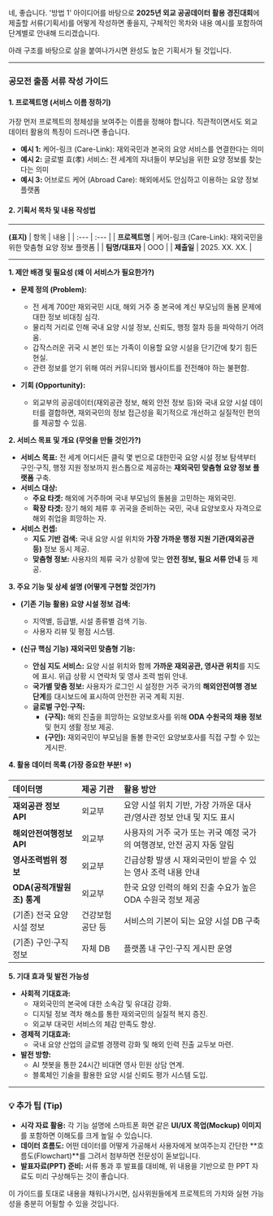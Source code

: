네, 좋습니다. '방법 1' 아이디어를 바탕으로 **2025년 외교 공공데이터 활용 경진대회**에 제출할 서류(기획서)를 어떻게 작성하면 좋을지, 구체적인 목차와 내용 예시를 포함하여 단계별로 안내해 드리겠습니다.

아래 구조를 바탕으로 살을 붙여나가시면 완성도 높은 기획서가 될 것입니다.

---

### **공모전 출품 서류 작성 가이드**

#### **1. 프로젝트명 (서비스 이름 정하기)**

가장 먼저 프로젝트의 정체성을 보여주는 이름을 정해야 합니다. 직관적이면서도 외교 데이터 활용의 특징이 드러나면 좋습니다.

* **예시 1:** 케어-링크 (Care-Link): 재외국민과 본국의 요양 서비스를 연결한다는 의미
* **예시 2:** 글로벌 효(孝) 서비스: 전 세계의 자녀들이 부모님을 위한 요양 정보를 찾는다는 의미
* **예시 3:** 어브로드 케어 (Abroad Care): 해외에서도 안심하고 이용하는 요양 정보 플랫폼

#### **2. 기획서 목차 및 내용 작성법**

---

**(표지)**
| 항목 | 내용 |
| :--- | :--- |
| **프로젝트명** | 케어-링크 (Care-Link): 재외국민을 위한 맞춤형 요양 정보 플랫폼 |
| **팀명/대표자** | OOO |
| **제출일** | 2025. XX. XX. |

---

**1. 제안 배경 및 필요성 (왜 이 서비스가 필요한가?)**

* **문제 정의 (Problem):**
    * 전 세계 700만 재외국민 시대, 해외 거주 중 본국에 계신 부모님의 돌봄 문제에 대한 정보 비대칭 심각.
    * 물리적 거리로 인해 국내 요양 시설 정보, 신뢰도, 행정 절차 등을 파악하기 어려움.
    * 갑작스러운 귀국 시 본인 또는 가족이 이용할 요양 시설을 단기간에 찾기 힘든 현실.
    * 관련 정보를 얻기 위해 여러 커뮤니티와 웹사이트를 전전해야 하는 불편함.

* **기회 (Opportunity):**
    * 외교부의 공공데이터(재외공관 정보, 해외 안전 정보 등)와 국내 요양 시설 데이터를 결합하면, 재외국민의 정보 접근성을 획기적으로 개선하고 실질적인 편의를 제공할 수 있음.

**2. 서비스 목표 및 개요 (무엇을 만들 것인가?)**

* **서비스 목표:** 전 세계 어디서든 클릭 몇 번으로 대한민국 요양 시설 정보 탐색부터 구인·구직, 행정 지원 정보까지 원스톱으로 제공하는 **재외국민 맞춤형 요양 정보 플랫폼** 구축.
* **서비스 대상:**
    * **주요 타겟:** 해외에 거주하며 국내 부모님의 돌봄을 고민하는 재외국민.
    * **확장 타겟:** 장기 해외 체류 후 귀국을 준비하는 국민, 국내 요양보호사 자격으로 해외 취업을 희망하는 자.
* **서비스 컨셉:**
    * **지도 기반 검색:** 국내 요양 시설 위치와 **가장 가까운 행정 지원 기관(재외공관 등)** 정보 동시 제공.
    * **맞춤형 정보:** 사용자의 체류 국가 상황에 맞는 **안전 정보, 필요 서류 안내** 등 제공.

**3. 주요 기능 및 상세 설명 (어떻게 구현할 것인가?)**

* **(기존 기능 활용)** **요양 시설 정보 검색:**
    * 지역별, 등급별, 시설 종류별 검색 기능.
    * 사용자 리뷰 및 평점 시스템.

* **(신규 핵심 기능)** **재외국민 맞춤형 기능:**
    * **안심 지도 서비스:** 요양 시설 위치와 함께 **가까운 재외공관, 영사관 위치**를 지도에 표시. 위급 상황 시 연락처 및 영사 조력 범위 안내.
    * **국가별 맞춤 정보:** 사용자가 로그인 시 설정한 거주 국가의 **해외안전여행 경보 단계**를 대시보드에 표시하여 안전한 귀국 계획 지원.
    * **글로벌 구인·구직:**
        * **(구직):** 해외 진출을 희망하는 요양보호사를 위해 **ODA 수원국의 채용 정보** 및 현지 생활 정보 제공.
        * **(구인):** 재외국민이 부모님을 돌볼 한국인 요양보호사를 직접 구할 수 있는 게시판.

**4. 활용 데이터 목록 (가장 중요한 부분! ⭐)**

| 데이터명 | 제공 기관 | 활용 방안 |
| :--- | :--- | :--- |
| **재외공관 정보 API** | 외교부 | 요양 시설 위치 기반, 가장 가까운 대사관/영사관 정보 안내 및 지도 표시 |
| **해외안전여행정보 API** | 외교부 | 사용자의 거주 국가 또는 귀국 예정 국가의 여행경보, 안전 공지 자동 알림 |
| **영사조력범위 정보** | 외교부 | 긴급상황 발생 시 재외국민이 받을 수 있는 영사 조력 내용 안내 |
| **ODA(공적개발원조) 통계** | 외교부 | 한국 요양 인력의 해외 진출 수요가 높은 ODA 수원국 정보 제공 |
| (기존) 전국 요양 시설 정보 | 건강보험공단 등 | 서비스의 기본이 되는 요양 시설 DB 구축 |
| (기존) 구인·구직 정보 | 자체 DB | 플랫폼 내 구인·구직 게시판 운영 |

**5. 기대 효과 및 발전 가능성**

* **사회적 기대효과:**
    * 재외국민의 본국에 대한 소속감 및 유대감 강화.
    * 디지털 정보 격차 해소를 통한 재외국민의 실질적 복지 증진.
    * 외교부 대국민 서비스의 체감 만족도 향상.
* **경제적 기대효과:**
    * 국내 요양 산업의 글로벌 경쟁력 강화 및 해외 인력 진출 교두보 마련.
* **발전 방향:**
    * AI 챗봇을 통한 24시간 비대면 영사 민원 상담 연계.
    * 블록체인 기술을 활용한 요양 시설 신뢰도 평가 시스템 도입.

---

### **💡 추가 팁 (Tip)**

* **시각 자료 활용:** 각 기능 설명에 스마트폰 화면 같은 **UI/UX 목업(Mockup) 이미지**를 포함하면 이해도를 크게 높일 수 있습니다.
* **데이터 흐름도:** 어떤 데이터를 어떻게 가공해서 사용자에게 보여주는지 간단한 **흐름도(Flowchart)**를 그려서 첨부하면 전문성이 돋보입니다.
* **발표자료(PPT) 준비:** 서류 통과 후 발표를 대비해, 위 내용을 기반으로 한 PPT 자료도 미리 구상해두는 것이 좋습니다.

이 가이드를 토대로 내용을 채워나가시면, 심사위원들에게 프로젝트의 가치와 실현 가능성을 충분히 어필할 수 있을 것입니다.